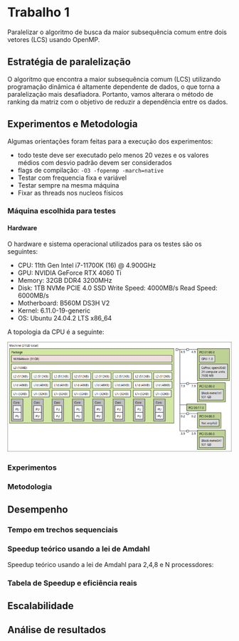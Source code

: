 # Trabalho 1

Paralelizar o algoritmo de busca da maior subsequência comum entre dois vetores (LCS) usando OpenMP.

## Estratégia de paralelização

O algoritmo que encontra a maior subsequência comum (LCS) utilizando programação dinâmica é altamente dependente de dados, o que torna a paralelização mais desafiadora. Portanto, vamos alterara o método de ranking da matriz com o objetivo de reduzir a dependência entre os dados.

## Experimentos e Metodologia

Algumas orientações foram feitas para a execução dos experimentos:

- todo teste deve ser executado pelo menos 20 vezes e os valores médios com desvio padrão devem ser considerados
- flags de compilação: `-O3 -fopenmp -march=native`
- Testar com frequencia fixa e variável
- Testar sempre na mesma máquina
- Fixar as threads nos nucleos físicos

### Máquina escolhida para testes

#### Hardware

O hardware e sistema operacional utilizados para os testes são os seguintes:

- CPU: 11th Gen Intel i7-11700K (16) @ 4.900GHz
- GPU: NVIDIA GeForce RTX 4060 Ti
- Memory: 32GB DDR4 3200MHz
- Disk: 1TB NVMe PCIE 4.0 SSD Write Speed: 4000MB/s Read Speed: 6000MB/s
- Motherboard: B560M DS3H V2
- Kernel: 6.11.0-19-generic
- OS: Ubuntu 24.04.2 LTS x86_64

A topologia da CPU é a seguinte:

![topologia](topology.png)

### Experimentos

### Metodologia

## Desempenho

### Tempo em trechos sequenciais

### Speedup teórico usando a lei de Amdahl

Speedup teórico usando a lei de Amdahl para 2,4,8 e N processdores:

### Tabela de Speedup e eficiência reais

## Escalabilidade

## Análise de resultados
